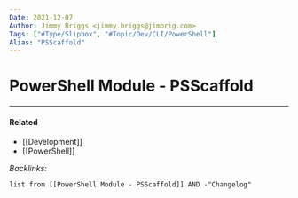 ```yaml
---
Date: 2021-12-07
Author: Jimmy Briggs <jimmy.briggs@jimbrig.com>
Tags: ["#Type/Slipbox", "#Topic/Dev/CLI/PowerShell"]
Alias: "PSScaffold"
---
```


# PowerShell Module - PSScaffold

***

#### Related

- [[Development]]
- [[PowerShell]]

*Backlinks:*

```dataview
list from [[PowerShell Module - PSScaffold]] AND -"Changelog"
```